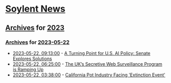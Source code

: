 # [Soylent News](../../../README.md)

## [Archives](../../index.md) for [2023](../index.md)

### [Archives](../../index.md) for [2023-05-22](index.md)

* [2023-05-22, 09:13:00](https://soylentnews.org/article.pl?sid=23/05/21/0439224&from=rss) - [A Turning Point for U.S. AI Policy: Senate Explores Solutions](https://soylentnews.org/article.pl?sid=23/05/21/0439224&from=rss)
* [2023-05-22, 06:25:00](https://soylentnews.org/article.pl?sid=23/05/21/0430219&from=rss) - [The UK’s Secretive Web Surveillance Program is Ramping Up](https://soylentnews.org/article.pl?sid=23/05/21/0430219&from=rss)
* [2023-05-22, 03:38:00](https://soylentnews.org/article.pl?sid=23/05/20/150246&from=rss) - [California Pot Industry Facing 'Extinction Event'](https://soylentnews.org/article.pl?sid=23/05/20/150246&from=rss)
